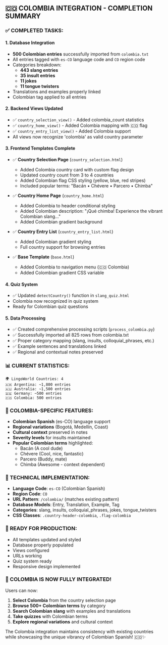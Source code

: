 ## 🇨🇴 COLOMBIA INTEGRATION - COMPLETION SUMMARY

### ✅ COMPLETED TASKS:

#### 1. **Database Integration** 
- **500 Colombian entries** successfully imported from `colombia.txt`
- All entries tagged with `es-CO` language code and `CO` region code
- Categories breakdown:
  - **443 slang entries**
  - **35 insult entries** 
  - **11 jokes**
  - **11 tongue twisters**
- Translations and examples properly linked
- Colombian tag applied to all entries

#### 2. **Backend Views Updated**
- ✅ `country_selection_view()` - Added colombia_count statistics
- ✅ `country_home_view()` - Added Colombia mapping with 🇨🇴 flag
- ✅ `country_entry_list_view()` - Added Colombia support
- All views now recognize 'colombia' as valid country parameter

#### 3. **Frontend Templates Complete**
- ✅ **Country Selection Page** (`country_selection.html`)
  - Added Colombia country card with custom flag design
  - Updated country count from 3 to 4 countries
  - Added Colombian flag CSS styling (yellow, blue, red stripes)
  - Included popular terms: "Bacán • Chévere • Parcero • Chimba"

- ✅ **Country Home Page** (`country_home.html`)
  - Added Colombia to header conditional styling
  - Added Colombian description: "¡Qué chimba! Experience the vibrant Colombian slang..."
  - Added Colombian gradient background

- ✅ **Country Entry List** (`country_entry_list.html`)
  - Added Colombian gradient styling
  - Full country support for browsing entries

- ✅ **Base Template** (`base.html`)
  - Added Colombia to navigation menu (🇨🇴 Colombia)
  - Added Colombian gradient CSS variable

#### 4. **Quiz System**
- ✅ Updated `detectCountry()` function in `slang_quiz.html`
- Colombia now recognized in quiz system
- Ready for Colombian quiz questions

#### 5. **Data Processing**
- ✅ Created comprehensive processing scripts (`process_colombia.py`)
- ✅ Successfully imported all 825 rows from colombia.txt
- ✅ Proper category mapping (slang, insults, colloquial_phrases, etc.)
- ✅ Example sentences and translations linked
- ✅ Regional and contextual notes preserved

### 📊 CURRENT STATISTICS:
```
🌍 LingoWorld Countries: 4
🇦🇷 Argentina: ~1,800 entries
🇦🇺 Australia: ~1,500 entries  
🇩🇪 Germany: ~500 entries
🇨🇴 Colombia: 500 entries
```

### 🎯 COLOMBIA-SPECIFIC FEATURES:
- **Colombian Spanish** (es-CO) language support
- **Regional variations** (Bogotá, Medellín, Coast)
- **Cultural context** preserved in notes
- **Severity levels** for insults maintained
- **Popular Colombian terms** highlighted:
  - Bacán (A cool dude)
  - Chévere (Cool, nice, fantastic)
  - Parcero (Buddy, mate)
  - Chimba (Awesome - context dependent)

### 🔧 TECHNICAL IMPLEMENTATION:
- **Language Code**: `es-CO` (Colombian Spanish)
- **Region Code**: `CO`
- **URL Pattern**: `/colombia/` (matches existing pattern)
- **Database Models**: Entry, Translation, Example, Tag
- **Categories**: slang, insults, colloquial_phrases, jokes, tongue_twisters
- **CSS Classes**: `.country-header-colombia`, `.flag-colombia`

### 🚀 READY FOR PRODUCTION:
- All templates updated and styled
- Database properly populated
- Views configured
- URLs working
- Quiz system ready
- Responsive design implemented

### 🎉 COLOMBIA IS NOW FULLY INTEGRATED!

Users can now:
1. **Select Colombia** from the country selection page
2. **Browse 500+ Colombian terms** by category
3. **Search Colombian slang** with examples and translations
4. **Take quizzes** with Colombian terms
5. **Explore regional variations** and cultural context

The Colombia integration maintains consistency with existing countries while showcasing the unique vibrancy of Colombian Spanish! 🇨🇴✨
